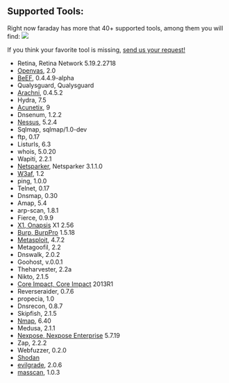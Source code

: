 Supported Tools:
---
Right now faraday has more that 40+ supported tools, among them you will find: 
![](https://raw.github.com/wiki/infobyte/faraday/images/plugins/Plugins.png)

If you think your favorite tool is missing, [send us your request!](https://github.com/infobyte/faraday/issues/new)
* Retina, Retina Network 5.19.2.2718
* [Openvas](http://twitter.com/openvas), 2.0
* [BeEF](http://twitter.com/beefproject), 0.4.4.9-alpha
* Qualysguard, Qualysguard
* [Arachni](http://twitter.com/ArachniScanner), 0.4.5.2
* Hydra, 7.5
* [Acunetix](http://twitter.com/acunetix), 9
* Dnsenum, 1.2.2
* [Nessus](http://twitter.com/tenablesecurity), 5.2.4
* Sqlmap, sqlmap/1.0-dev
* ftp, 0.17
* Listurls, 6.3
* whois, 5.0.20
* Wapiti, 2.2.1
* [Netsparker](http://twitter.com/Netsparker), Netsparker 3.1.1.0
* [W3af](http://twitter.com/w3af), 1.2
* ping, 1.0.0
* Telnet, 0.17
* Dnsmap, 0.30
* Amap, 5.4
* arp-scan, 1.8.1
* Fierce, 0.9.9
* [X1, Onapsis](http://twitter.com/onapsis) X1 2.56
* [Burp, BurpPro](http://twitter.com/Burp_Suite) 1.5.18 
* [Metasploit](http://twitter.com/metasploit), 4.7.2
* Metagoofil, 2.2
* Dnswalk, 2.0.2
* Goohost, v.0.0.1
* Theharvester, 2.2a
* Nikto, 2.1.5
* [Core Impact, Core Impact](http://twitter.com/CoreSecurity) 2013R1
* Reverseraider, 0.7.6
* propecia, 1.0
* Dnsrecon, 0.8.7
* Skipfish, 2.1.5
* [Nmap](http://twitter.com/nmap), 6.40
* Medusa, 2.1.1
* [Nexpose, Nexpose Enterprise](http://twitter.com/rapid7) 5.7.19
* Zap, 2.2.2
* Webfuzzer, 0.2.0
* [Shodan](http://twitter.com/shodanhq)
* [evilgrade](http://twitter.com/infobytesec), 2.0.6
* [masscan](https://twitter.com/ErrataRob), 1.0.3